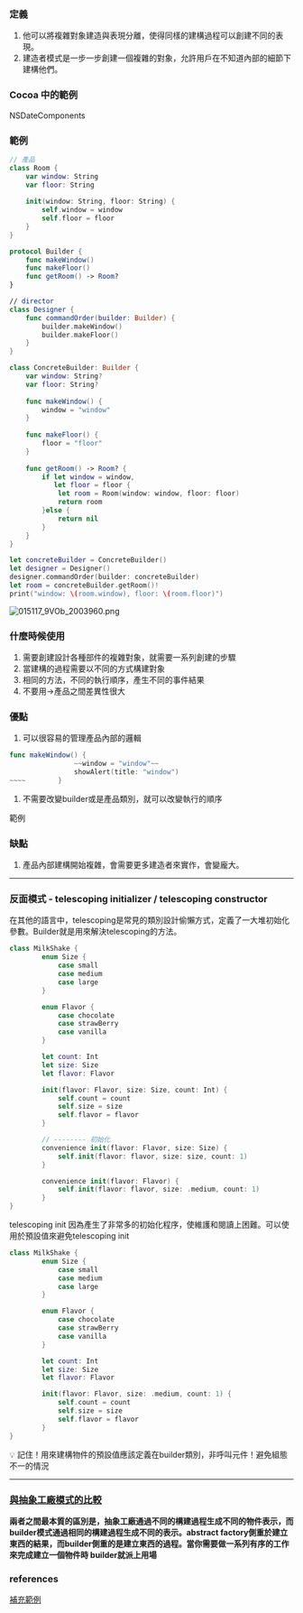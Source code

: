 ### 定義

1. 他可以將複雜對象建造與表現分離，使得同樣的建構過程可以創建不同的表現。
2. 建造者模式是一步一步創建一個複雜的對象，允許用戶在不知道內部的細節下建構他們。

### Cocoa 中的範例

NSDateComponents

### 範例

```swift
// 產品
class Room {
    var window: String
    var floor: String
    
    init(window: String, floor: String) {
        self.window = window
        self.floor = floor
    }
}

protocol Builder {
    func makeWindow()
    func makeFloor()
    func getRoom() -> Room?
}

// director
class Designer {
    func commandOrder(builder: Builder) {
        builder.makeWindow()
        builder.makeFloor()
    }
}

class ConcreteBuilder: Builder {
    var window: String?
    var floor: String?
    
    func makeWindow() {
        window = "window"
    }
    
    func makeFloor() {
        floor = "floor"    
    }
    
    func getRoom() -> Room? {
        if let window = window,
           let floor = floor {
            let room = Room(window: window, floor: floor)
            return room
        }else {
            return nil
        }
    }
}

let concreteBuilder = ConcreteBuilder()
let designer = Designer()
designer.commandOrder(builder: concreteBuilder)
let room = concreteBuilder.getRoom()!
print("window: \(room.window), floor: \(room.floor)")
```

![015117_9VOb_2003960.png](https://s3-us-west-2.amazonaws.com/secure.notion-static.com/e77ccb60-1e45-41ac-9b60-724c3c9640a4/015117_9VOb_2003960.png)

### 什麼時候使用

1. 需要創建設計各種部件的複雜對象，就需要一系列創建的步驟
2. 當建構的過程需要以不同的方式構建對象
3. 相同的方法，不同的執行順序，產生不同的事件結果
4. 不要用→產品之間差異性很大

### 優點

1. 可以很容易的管理產品內部的邏輯

```swift
func makeWindow() {
				~~window = "window"~~
				showAlert(title: "window")
~~~~		}
```

1. 不需要改變builder或是產品類別，就可以改變執行的順序

範例

### 缺點

1. 產品內部建構開始複雜，會需要更多建造者來實作，會變龐大。

---

### 反面模式 -  telescoping initializer / telescoping constructor

在其他的語言中，telescoping是常見的類別設計偷懶方式，定義了一大堆初始化參數。Builder就是用來解決telescoping的方法。

```swift
class MilkShake {
		enum Size {
			case small
			case medium
			case large
		}

		enum Flavor {
			case chocolate
			case strawBerry
			case vanilla
		}

		let count: Int
		let size: Size
		let flavor: Flavor

		init(flavor: Flavor, size: Size, count: Int) {
			self.count = count
			self.size = size
			self.flavor = flavor
		}

		// -------- 初始化
		convenience init(flavor: Flavor, size: Size) {
			self.init(flavor: flavor, size: size, count: 1)
		}

		convenience init(flavor: Flavor) {
			self.init(flavor: flavor, size: .medium, count: 1)
		}
}
```

telescoping init 因為產生了非常多的初始化程序，使維護和閱讀上困難。可以使用於預設值來避免telescoping init

```swift
class MilkShake {
		enum Size {
			case small
			case medium
			case large
		}

		enum Flavor {
			case chocolate
			case strawBerry
			case vanilla
		}

		let count: Int
		let size: Size
		let flavor: Flavor

		init(flavor: Flavor, size: .medium, count: 1) {
			self.count = count
			self.size = size
			self.flavor = flavor
		}
}
```

<aside>
💡 記住！用來建構物件的預設值應該定義在builder類別，非呼叫元件！避免組態不一的情況

</aside>

---

### [與抽象工廠模式的比較](https://www.w3study.wiki/a/202108/688508.html)

**兩者之間最本質的區別是，抽象工廠通過不同的構建過程生成不同的物件表示，而builder模式通過相同的構建過程生成不同的表示。abstract factory側重於建立東西的結果，而builder側重的是建立東西的過程。當你需要做一系列有序的工作來完成建立一個物件時 builder就派上用場**

### references

[補充範例](https://blog.csdn.net/longshihua/article/details/52923130)
